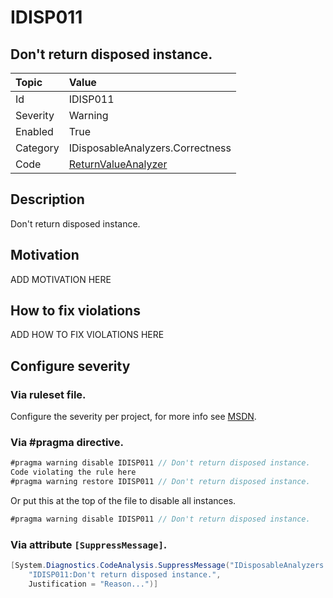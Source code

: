 # IDISP011
## Don't return disposed instance.

| Topic    | Value
| :--      | :-- 
| Id       | IDISP011
| Severity | Warning
| Enabled  | True
| Category | IDisposableAnalyzers.Correctness
| Code     | [ReturnValueAnalyzer]([ReturnValueAnalyzer](https://github.com/DotNetAnalyzers/IDisposableAnalyzers/blob/master/IDisposableAnalyzers/Analyzers/ReturnValueAnalyzer.cs))

## Description

Don't return disposed instance.

## Motivation

ADD MOTIVATION HERE

## How to fix violations

ADD HOW TO FIX VIOLATIONS HERE

<!-- start generated config severity -->
## Configure severity

### Via ruleset file.

Configure the severity per project, for more info see [MSDN](https://msdn.microsoft.com/en-us/library/dd264949.aspx).

### Via #pragma directive.
```C#
#pragma warning disable IDISP011 // Don't return disposed instance.
Code violating the rule here
#pragma warning restore IDISP011 // Don't return disposed instance.
```

Or put this at the top of the file to disable all instances.
```C#
#pragma warning disable IDISP011 // Don't return disposed instance.
```

### Via attribute `[SuppressMessage]`.

```C#
[System.Diagnostics.CodeAnalysis.SuppressMessage("IDisposableAnalyzers.Correctness", 
    "IDISP011:Don't return disposed instance.", 
    Justification = "Reason...")]
```
<!-- end generated config severity -->